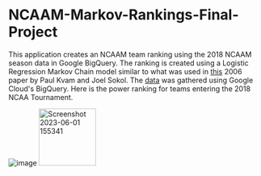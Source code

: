 # NCAAM-Markov-Rankings-Final-Project

This application creates an NCAAM team ranking using the 2018 NCAAM season data in Google BigQuery. The ranking is created using a Logistic Regression Markov Chain model similar to what was used in [this](https://www2.isye.gatech.edu/~jsokol/ncaa.pdf) 2006 paper by Paul Kvam and Joel Sokol. The [data](https://console.cloud.google.com/marketplace/product/ncaa-bb-public/ncaa-basketball?project=oval-tributary-382017) was gathered using Google Cloud's BigQuery. Here is the power ranking for teams entering the 2018 NCAA Tournament.


![image](https://github.com/ricdurh/NCAAM-Markov-Rankings-Final-Project/assets/122244132/a4d87e08-b1cc-4b2e-9575-6e546428f937)
<img width="113" alt="Screenshot 2023-06-01 155341" src="https://github.com/ricdurh/NCAAM_Power_Rankings_2018_Markov_GCP_BigQuery/assets/122244132/c8439149-1b67-4370-ad2a-eeffad19751b">
